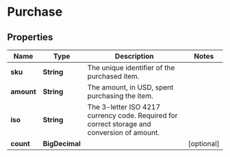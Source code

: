 

# Purchase


## Properties

| Name | Type | Description | Notes |
|------------ | ------------- | ------------- | -------------|
|**sku** | **String** | The unique identifier of the purchased item. |  |
|**amount** | **String** | The amount, in USD, spent purchasing the item. |  |
|**iso** | **String** | The 3-letter ISO 4217 currency code. Required for correct storage and conversion of amount. |  |
|**count** | **BigDecimal** |  |  [optional] |



